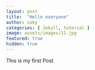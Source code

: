 ```yaml
---
layout: post
title:  "Hello everyone"
author: zaky
categories: [ Jekyll, tutorial ]
image: assets/images/12.jpg
featured: true
hidden: true
---
```


This is my first Post

